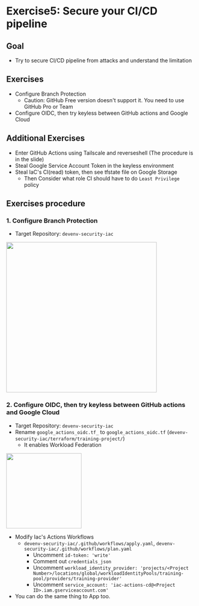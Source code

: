 # Exercise5: Secure your CI/CD pipeline
## Goal
- Try to secure CI/CD pipeline from attacks and understand the limitation

## Exercises
- Configure Branch Protection
  - Caution: GitHub Free version doesn't support it. You need to use GitHub Pro or Team
- Configure OIDC, then try keyless between GitHub actions and Google Cloud

## Additional Exercises
- Enter GitHub Actions using Tailscale and reverseshell (The procedure is in the slide)
- Steal Google Service Account Token in the keyless environment
- Steal IaC's CI(read) token, then see tfstate file on Google Storage
  - Then Consider what role CI should have to do `Least Privilege` policy

## Exercises procedure
### 1. Configure Branch Protection
- Target Repository: `devenv-security-iac`

<kbd> <img src="https://user-images.githubusercontent.com/1150301/183426687-624dad37-10ba-44ea-99f3-b82eed42ad2c.png" height="400"> </kbd>


### 2. Configure OIDC, then try keyless between GitHub actions and Google Cloud
- Target Repository: `devenv-security-iac`
- Rename `google_actions_oidc.tf_` to `google_actions_oidc.tf` (`devenv-security-iac/terraform/training-project/`)
  - It enables Workload Federation

<kbd> <img src="https://user-images.githubusercontent.com/1150301/183426987-2ba5d9ce-2d9d-4e33-882e-e0e732f3568c.png" height="200"> </kbd>


- Modify Iac's Actions Workflows
  - `devenv-security-iac/.github/workflows/apply.yaml`, `devenv-security-iac/.github/workflows/plan.yaml`
    - Uncomment `id-token: 'write'`
    - Comment out `credentials_json`
    - Uncomment `workload_identity_provider: 'projects/<Project Number>/locations/global/workloadIdentityPools/training-pool/providers/training-provider'`
    - Uncomment `service_account: 'iac-actions-cd@<Project ID>.iam.gserviceaccount.com'`
- You can do the same thing to App too.
